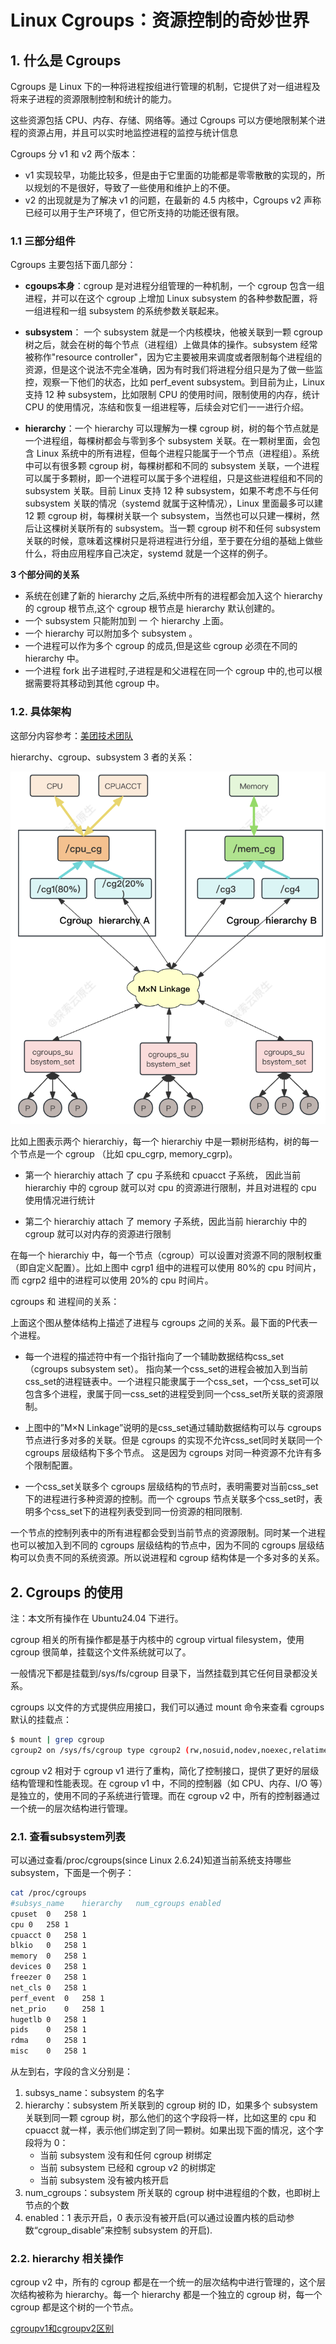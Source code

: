 # Linux Cgroups：资源控制的奇妙世界

## 1. 什么是 Cgroups

Cgroups 是 Linux 下的一种将进程按组进行管理的机制，它提供了对一组进程及将来子进程的资源限制控制和统计的能力。

这些资源包括 CPU、内存、存储、网络等。通过 Cgroups 可以方便地限制某个进程的资源占用，并且可以实时地监控进程的监控与统计信息

Cgroups 分 v1 和 v2 两个版本：

- v1 实现较早，功能比较多，但是由于它里面的功能都是零零散散的实现的，所以规划的不是很好，导致了一些使用和维护上的不便。
- v2 的出现就是为了解决 v1 的问题，在最新的 4.5 内核中，Cgroups v2 声称已经可以用于生产环境了，但它所支持的功能还很有限。

### 1.1 三部分组件

Cgroups 主要包括下面几部分：

- **cgoups本身**：cgroup 是对进程分组管理的一种机制，一个 cgroup 包含一组进程，并可以在这个 cgroup 上增加 Linux subsystem 的各种参数配置，将一组进程和一组 subsystem 的系统参数关联起来。

- **subsystem**： 一个 subsystem 就是一个内核模块，他被关联到一颗 cgroup 树之后，就会在树的每个节点（进程组）上做具体的操作。subsystem 经常被称作"resource controller"，因为它主要被用来调度或者限制每个进程组的资源，但是这个说法不完全准确，因为有时我们将进程分组只是为了做一些监控，观察一下他们的状态，比如 perf_event subsystem。到目前为止，Linux 支持 12 种 subsystem，比如限制 CPU 的使用时间，限制使用的内存，统计 CPU 的使用情况，冻结和恢复一组进程等，后续会对它们一一进行介绍。

- **hierarchy**：一个 hierarchy 可以理解为一棵 cgroup 树，树的每个节点就是一个进程组，每棵树都会与零到多个 subsystem 关联。在一颗树里面，会包含 Linux 系统中的所有进程，但每个进程只能属于一个节点（进程组）。系统中可以有很多颗 cgroup 树，每棵树都和不同的 subsystem 关联，一个进程可以属于多颗树，即一个进程可以属于多个进程组，只是这些进程组和不同的 subsystem 关联。目前 Linux 支持 12 种 subsystem，如果不考虑不与任何 subsystem 关联的情况（systemd 就属于这种情况），Linux 里面最多可以建 12 颗 cgroup 树，每棵树关联一个 subsystem，当然也可以只建一棵树，然后让这棵树关联所有的 subsystem。当一颗 cgroup 树不和任何 subsystem 关联的时候，意味着这棵树只是将进程进行分组，至于要在分组的基础上做些什么，将由应用程序自己决定，systemd 就是一个这样的例子。

**3 个部分间的关系**

- 系统在创建了新的 hierarchy 之后,系统中所有的进程都会加入这个 hierarchy 的 cgroup 根节点,这个 cgroup 根节点是 hierarchy 默认创建的。
- 一个 subsystem 只能附加到 一 个 hierarchy 上面。
- 一个 hierarchy 可以附加多个 subsystem 。
- 一个进程可以作为多个 cgroup 的成员,但是这些 cgroup 必须在不同的 hierarchy 中。
- 一个进程 fork 出子进程时,子进程是和父进程在同一个 cgroup 中的,也可以根据需要将其移动到其他 cgroup 中。

### 1.2. 具体架构

这部分内容参考：[美团技术团队](https://tech.meituan.com/2015/03/31/cgroups.html)

hierarchy、cgroup、subsystem 3 者的关系：

![alt text](image.png)

比如上图表示两个 hierarchiy，每一个 hierarchiy 中是一颗树形结构，树的每一个节点是一个 cgroup （比如 cpu_cgrp, memory_cgrp)。

- 第一个 hierarchiy attach 了 cpu 子系统和 cpuacct 子系统， 因此当前 hierarchiy 中的 cgroup 就可以对 cpu 的资源进行限制，并且对进程的 cpu 使用情况进行统计

- 第二个 hierarchiy attach 了 memory 子系统，因此当前 hierarchiy 中的 cgroup 就可以对内存的资源进行限制

在每一个 hierarchiy 中，每一个节点（cgroup）可以设置对资源不同的限制权重（即自定义配置）。比如上图中 cgrp1 组中的进程可以使用 80%的 cpu 时间片，而 cgrp2 组中的进程可以使用 20%的 cpu 时间片。

cgroups 和 进程间的关系：

上面这个图从整体结构上描述了进程与 cgroups 之间的关系。最下面的P代表一个进程。

- 每一个进程的描述符中有一个指针指向了一个辅助数据结构css_set（cgroups subsystem set）。 指向某一个css_set的进程会被加入到当前css_set的进程链表中。一个进程只能隶属于一个css_set，一个css_set可以包含多个进程，隶属于同一css_set的进程受到同一个css_set所关联的资源限制。

- 上图中的”M×N Linkage”说明的是css_set通过辅助数据结构可以与 cgroups 节点进行多对多的关联。但是 cgroups 的实现不允许css_set同时关联同一个 cgroups 层级结构下多个节点。 这是因为 cgroups 对同一种资源不允许有多个限制配置。

- 一个css_set关联多个 cgroups 层级结构的节点时，表明需要对当前css_set下的进程进行多种资源的控制。而一个 cgroups 节点关联多个css_set时，表明多个css_set下的进程列表受到同一份资源的相同限制.

一个节点的控制列表中的所有进程都会受到当前节点的资源限制。同时某一个进程也可以被加入到不同的 cgroups 层级结构的节点中，因为不同的 cgroups 层级结构可以负责不同的系统资源。所以说进程和 cgroup 结构体是一个多对多的关系。

## 2. Cgroups 的使用

注：本文所有操作在 Ubuntu24.04 下进行。

cgroup 相关的所有操作都是基于内核中的 cgroup virtual filesystem，使用 cgroup 很简单，挂载这个文件系统就可以了。

一般情况下都是挂载到/sys/fs/cgroup 目录下，当然挂载到其它任何目录都没关系。

cgroups 以文件的方式提供应用接口，我们可以通过 mount 命令来查看 cgroups 默认的挂载点：

```bash
$ mount | grep cgroup
cgroup2 on /sys/fs/cgroup type cgroup2 (rw,nosuid,nodev,noexec,relatime,nsdelegate,memory_recursiveprot)
```

cgroup v2 相对于 cgroup v1 进行了重构，简化了控制接口，提供了更好的层级结构管理和性能表现。在 cgroup v1 中，不同的控制器（如 CPU、内存、I/O 等）是独立的，使用不同的子系统进行管理。而在 cgroup v2 中，所有的控制器通过一个统一的层次结构进行管理。

### 2.1. 查看subsystem列表

可以通过查看/proc/cgroups(since Linux 2.6.24)知道当前系统支持哪些 subsystem，下面是一个例子：

```bash
cat /proc/cgroups
#subsys_name	hierarchy	num_cgroups	enabled
cpuset	0	258	1
cpu	0	258	1
cpuacct	0	258	1
blkio	0	258	1
memory	0	258	1
devices	0	258	1
freezer	0	258	1
net_cls	0	258	1
perf_event	0	258	1
net_prio	0	258	1
hugetlb	0	258	1
pids	0	258	1
rdma	0	258	1
misc	0	258	1
```

从左到右，字段的含义分别是：
1. subsys_name：subsystem 的名字
2. hierarchy：subsystem 所关联到的 cgroup 树的 ID，如果多个 subsystem 关联到同一颗 cgroup 树，那么他们的这个字段将一样，比如这里的 cpu 和 cpuacct 就一样，表示他们绑定到了同一颗树。如果出现下面的情况，这个字段将为 0：
    - 当前 subsystem 没有和任何 cgroup 树绑定
    - 当前 subsystem 已经和 cgroup v2 的树绑定
    - 当前 subsystem 没有被内核开启
3. num_cgroups：subsystem 所关联的 cgroup 树中进程组的个数，也即树上节点的个数
4. enabled：1 表示开启，0 表示没有被开启(可以通过设置内核的启动参数“cgroup_disable”来控制 subsystem 的开启).

### 2.2. hierarchy 相关操作

cgroup v2 中，所有的 cgroup 都是在一个统一的层次结构中进行管理的，这个层次结构被称为 hierarchy。每一个 hierarchy 都是一个独立的 cgroup 树，每一个 cgroup 都是这个树的一个节点。

[cgroupv1和cgroupv2区别](https://www.alibabacloud.com/help/zh/alinux/support/differences-between-cgroup-v1-and-cgroup-v2#ffc59ea386zcb)

